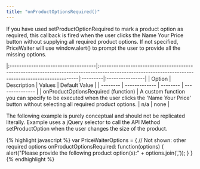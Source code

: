 ```yaml
---
title: "onProductOptionsRequired()"
---
```


If you have used setProductOptionRequired to mark a product option as required, this callback is fired when the user clicks the Name Your Price button without supplying all required product options. If not specified, PriceWaiter will use window.alert() to prompt the user to provide all the missing options.

|:------------------------------------|:---------------------------------------------------------------------------------------------------------------------------------------------------|:---------|:----------------|
| Option                              | Description                                                                                                                                        | Values   | Default Value   |
| --------                            | -------------                                                                                                                                      | -------- | --------------- |
| onProductOptionsRequired (function) | A custom function you can specify to be executed when the user clicks the 'Name Your Price' button without selecting all required product options. | n/a      | none            |

The following example is purely conceptual and should not be replicated literally. Example uses a jQuery selector to call the API Method setProductOption when the user changes the size of the product.

{% highlight javascript %}
var PriceWaiterOptions = {
    // Not shown: other required options
    onProductOptionsRequired: function(options) {
        alert("Please provide the following product option(s):" + options.join(','));
    }
}
{% endhighlight %}

